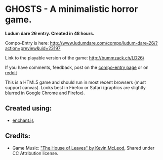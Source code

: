 GHOSTS - A minimalistic horror game.
============

**Ludum dare 26 entry. Created in 48 hours.**

Compo-Entry is here: http://www.ludumdare.com/compo/ludum-dare-26/?action=preview&uid=23197

Link to the playable version of the game: http://bummzack.ch/LD26/

If you have comments, feedback, post on the [compo-entry page](http://www.ludumdare.com/compo/ludum-dare-26/?action=preview&uid=23197) or on [reddit](http://www.reddit.com/r/ludumdare/comments/1dah0b/ld26_ghosts_minimalistic_horror_game/) 

This is a HTML5 game and should run in most recent browsers (must support canvas). Looks best in Firefox or Safari (graphics are slightly blurred in Google Chrome and Firefox).

Created using:
------------
 - [enchant.js](https://github.com/wise9/enchant.js)

Credits:
-----------
 - Game Music: ["The House of Leaves" by Kevin McLeod](http://incompetech.com/music/royalty-free/index.html?isrc=USUAN1100710), Shared under CC Attribution license.